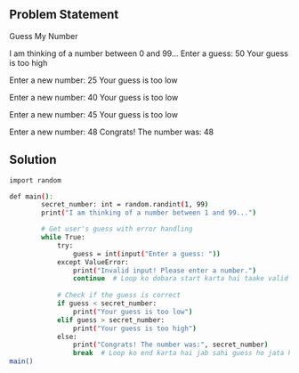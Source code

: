 ## Problem Statement

Guess My Number

I am thinking of a number between 0 and 99...
Enter a guess: 50
Your guess is too high

Enter a new number: 25
Your guess is too low

Enter a new number: 40
Your guess is too low

Enter a new number: 45
Your guess is too low

Enter a new number: 48
Congrats! The number was: 48

## Solution

```bash
import random

def main():
        secret_number: int = random.randint(1, 99)
        print("I am thinking of a number between 1 and 99...")

        # Get user's guess with error handling
        while True:
            try:
                guess = int(input("Enter a guess: "))
            except ValueError:
                print("Invalid input! Please enter a number.")
                continue  # Loop ko dobara start karta hai taake valid input liya ja sake
            
            # Check if the guess is correct
            if guess < secret_number:
                print("Your guess is too low")
            elif guess > secret_number:
                print("Your guess is too high")
            else:
                print("Congrats! The number was:", secret_number)
                break  # Loop ko end karta hai jab sahi guess ho jata hai
main()

```